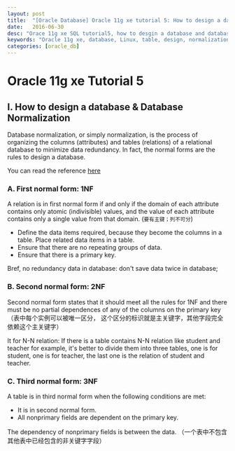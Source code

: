 ```yaml
---
layout: post
title:  "[Oracle Database] Oracle 11g xe tutorial 5: How to design a database and normalization"
date:   2016-06-30
desc: "Orace 11g xe SQL tutorial5, how to desgin a database and database normalization"
keywords: "Oracle 11g xe, database, Linux, table, design, normalization, 1NF, 2NF, 3NF, SQL"
categories: [oracle_db]
---
```

# Oracle 11g xe Tutorial 5


## I. How to design a database & Database Normalization

Database normalization, or simply normalization, is the process of organizing the columns (attributes) and tables (relations) of a relational database to minimize data redundancy. In fact, the normal forms are the rules to design a  database.

You can read the reference [here](http://www.blogjava.net/xzclog/archive/2009/01/04/249711.html)


### A. First normal form: 1NF

A relation is in first normal form if and only if the domain of each attribute contains only atomic (indivisible) values, and the value of each attribute contains only a single value from that domain. (```要有主键；列不可分```)

-	Define the data items required, because they become the columns in a table. Place related data items in a table.
-	Ensure that there are no repeating groups of data.
-	Ensure that there is a primary key.


Bref, no redundancy data in database: don't save data twice in database;

### B. Second normal form: 2NF

Second normal form states that it should meet all the rules for 1NF and there must be no partial dependences of any of the columns on the primary key （表中每个实例可以被唯一区分， 这个区分的标识就是主关键字，其他字段完全依赖这个主关键字）

It for N-N relation: If there is a table contains N-N relation like student and teacher for example, it's better to divide them into three tables, one is for student, one is for teacher, the last one is the relation of student and teacher.

### C. Third normal form: 3NF

A table is in third normal form when the following conditions are met:

-	It is in second normal form.
-	All nonprimary fields are dependent on the primary key.

The dependency of nonprimary fields is between the data. （一个表中不包含其他表中已经包含的非关键字字段）



